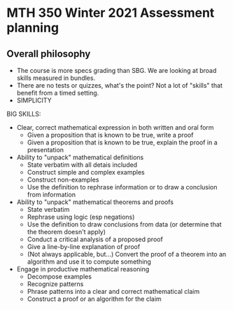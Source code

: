 # MTH 350 Winter 2021 Assessment planning

## Overall philosophy

- The course is more specs grading than SBG. We are looking at broad skills measured in bundles. 
- There are no tests or quizzes, what's the point? Not a lot of "skills" that benefit from a timed setting.
- SIMPLICITY 

BIG SKILLS: 

- Clear, correct mathematical expression in both written and oral form
	- Given a proposition that is known to be true, write a proof 
	- Given a proposition that is known to be true, explain the proof in a presentation 
- Ability to "unpack" mathematical definitions 
	- State verbatim with all detais included
	- Construct simple and complex examples
	- Construct non-examples
	- Use the definition to rephrase information or to draw a conclusion from information 
- Ability to "unpack" mathematical theorems and proofs 
	- State verbatim
	- Rephrase using logic (esp negations) 
	- Use the definition to draw conclusions from data (or determine that the theorem doesn't apply)
	- Conduct a critical analysis of a proposed proof
	- Give a line-by-line explanation of proof 
	- (Not always applicable, but...) Convert the proof of a theorem into an algorithm and use it to compute something
- Engage in productive mathematical reasoning 
	- Decompose examples 
	- Recognize patterns
	- Phrase patterns into a clear and correct mathematical claim
	- Construct a proof or an algorithm for the claim 
<!--stackedit_data:
eyJoaXN0b3J5IjpbLTE3NzI4MTA4NjJdfQ==
-->